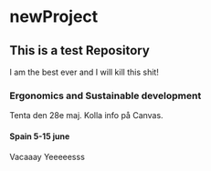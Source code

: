 # newProject

## This is a test Repository

I am the best ever and I will kill this shit!

### Ergonomics and Sustainable development 
Tenta den 28e maj. Kolla info på Canvas.

#### Spain 5-15 june
Vacaaay Yeeeeesss
